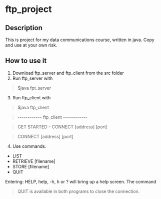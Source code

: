 # ftp_project
## Description
This is project for my data communications course, written in java. Copy and use at your own risk.
## How to use it
1. Download ftp_server and ftp_client from the src folder
2. Run ftp_server with 
  >$java fpt_server <port number>
3. Run ftp_client with
  >$java ftp_client
  
  >------------ ftp_client ------------
  
  >GET STARTED - CONNECT [address] [port]
  
  >CONNECT [address] [port]
  
4. Use commands.
  * LIST
  * RETRIEVE [filename]
  * STORE [filename]
  * QUIT

Entering: HELP, help, -h, h or ? will bring up a help screen.
The command
  >QUIT
  is available in both programs to close the connection. 
